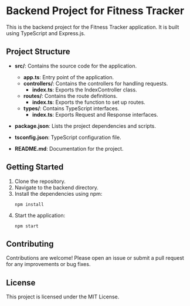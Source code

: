 # Backend Project for Fitness Tracker

This is the backend project for the Fitness Tracker application. It is built using TypeScript and Express.js.

## Project Structure

- **src/**: Contains the source code for the application.
  - **app.ts**: Entry point of the application.
  - **controllers/**: Contains the controllers for handling requests.
    - **index.ts**: Exports the IndexController class.
  - **routes/**: Contains the route definitions.
    - **index.ts**: Exports the function to set up routes.
  - **types/**: Contains TypeScript interfaces.
    - **index.ts**: Exports Request and Response interfaces.
  
- **package.json**: Lists the project dependencies and scripts.
- **tsconfig.json**: TypeScript configuration file.
- **README.md**: Documentation for the project.

## Getting Started

1. Clone the repository.
2. Navigate to the backend directory.
3. Install the dependencies using npm:
   ```
   npm install
   ```
4. Start the application:
   ```
   npm start
   ```

## Contributing

Contributions are welcome! Please open an issue or submit a pull request for any improvements or bug fixes.

## License

This project is licensed under the MIT License.